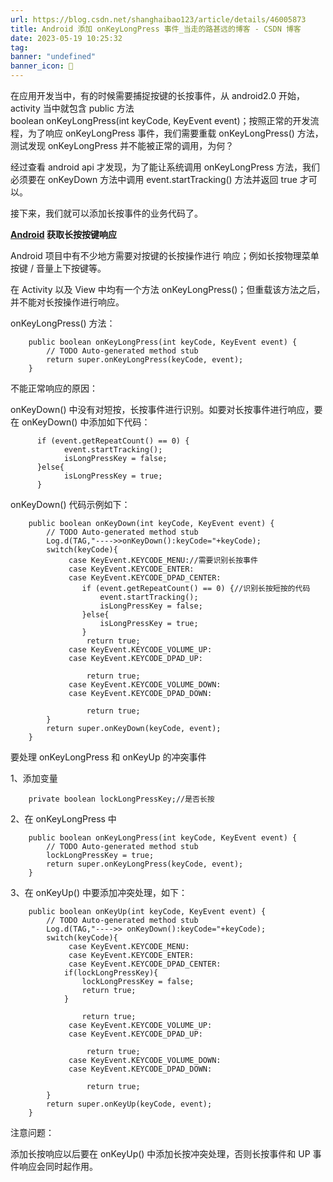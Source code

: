 ```yaml
---
url: https://blog.csdn.net/shanghaibao123/article/details/46005873
title: Android 添加 onKeyLongPress 事件_当走的路甚远的博客 - CSDN 博客
date: 2023-05-19 10:25:32
tag: 
banner: "undefined"
banner_icon: 🔖
---
```

在应用开发当中，有的时候需要捕捉按键的长按事件，从 android2.0 开始，activity 当中就包含 public 方法 boolean onKeyLongPress(int keyCode, KeyEvent event)；按照正常的开发流程，为了响应 onKeyLongPress 事件，我们需要重载 onKeyLongPress() 方法，测试发现 onKeyLongPress 并不能被正常的调用，为何？

经过查看 android api 才发现，为了能让系统调用 onKeyLongPress 方法，我们必须要在 onKeyDown 方法中调用 event.startTracking() 方法并返回 true 才可以。

接下来，我们就可以添加长按事件的业务代码了。

**[Android](http://www.2cto.com/kf/yidong/Android/) 获取长按按键响应**  

Android 项目中有不少地方需要对按键的长按操作进行 响应；例如长按物理菜单按键 / 音量上下按键等。

在 Activity 以及 View 中均有一个方法 onKeyLongPress()；但重载该方法之后，并不能对长按操作进行响应。

onKeyLongPress() 方法：  

```
	public boolean onKeyLongPress(int keyCode, KeyEvent event) {
		// TODO Auto-generated method stub
		return super.onKeyLongPress(keyCode, event);
	}
```

不能正常响应的原因：

onKeyDown() 中没有对短按，长按事件进行识别。如要对长按事件进行响应，要在 onKeyDown() 中添加如下代码：

```
	  if (event.getRepeatCount() == 0) {
	       	event.startTracking();
	    	isLongPressKey = false;
	  }else{
	       	isLongPressKey = true;
	  }
```

onKeyDown() 代码示例如下：

```
	public boolean onKeyDown(int keyCode, KeyEvent event) {
		// TODO Auto-generated method stub
		Log.d(TAG,"---->>onKeyDown():keyCode="+keyCode);
		switch(keyCode){
		     case KeyEvent.KEYCODE_MENU://需要识别长按事件
		     case KeyEvent.KEYCODE_ENTER:
		     case KeyEvent.KEYCODE_DPAD_CENTER: 
       			if (event.getRepeatCount() == 0) {//识别长按短按的代码
       				event.startTracking();
    				isLongPressKey = false;
       			}else{
       				isLongPressKey = true;
       			}
		    	 return true;
		     case KeyEvent.KEYCODE_VOLUME_UP:
		     case KeyEvent.KEYCODE_DPAD_UP: 	    	 
 
		    	 return true;
		     case KeyEvent.KEYCODE_VOLUME_DOWN:
		     case KeyEvent.KEYCODE_DPAD_DOWN: 
 
		    	 return true;
		}
		return super.onKeyDown(keyCode, event);
	}
```

要处理 onKeyLongPress 和 onKeyUp 的冲突事件

1、添加变量

```
	private boolean lockLongPressKey;//是否长按

```

2、在 onKeyLongPress 中

```
	public boolean onKeyLongPress(int keyCode, KeyEvent event) {
		// TODO Auto-generated method stub
		lockLongPressKey = true;
		return super.onKeyLongPress(keyCode, event);
	}
```

3、在 onKeyUp() 中要添加冲突处理，如下：

```
	public boolean onKeyUp(int keyCode, KeyEvent event) {
		// TODO Auto-generated method stub
		Log.d(TAG,"---->> onKeyDown():keyCode="+keyCode);
		switch(keyCode){
		     case KeyEvent.KEYCODE_MENU:
		     case KeyEvent.KEYCODE_ENTER:
		     case KeyEvent.KEYCODE_DPAD_CENTER: 
		 	if(lockLongPressKey){
				lockLongPressKey = false;
				return true;
			}
 
		    	return true;
		     case KeyEvent.KEYCODE_VOLUME_UP:
		     case KeyEvent.KEYCODE_DPAD_UP: 		    	 
 
		    	 return true;
		     case KeyEvent.KEYCODE_VOLUME_DOWN:
		     case KeyEvent.KEYCODE_DPAD_DOWN: 
 
		    	 return true;
		}
		return super.onKeyUp(keyCode, event);
	}
```

注意问题：

添加长按响应以后要在 onKeyUp() 中添加长按冲突处理，否则长按事件和 UP 事件响应会同时起作用。